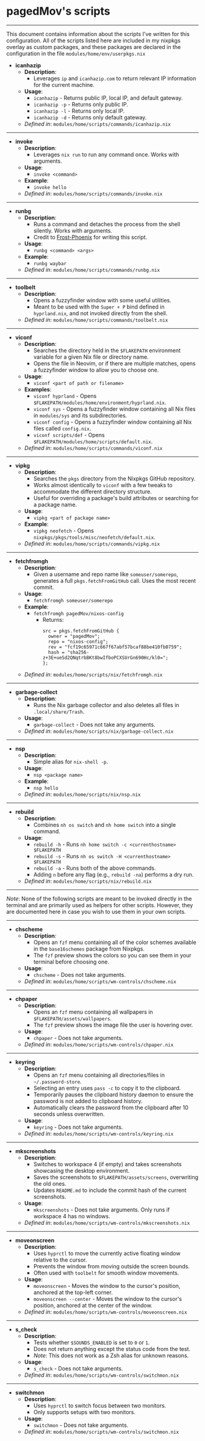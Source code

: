 # pagedMov's scripts

---

This document contains information about the scripts I've written for this configuration. All of the scripts listed here are
included in my nixpkgs overlay as custom packages, and these packages are declared in the configuration in the file
`modules/home/env/userpkgs.nix`

- **icanhazip**
  - **Description**:
    - Leverages `ip` and `icanhazip.com` to return relevant IP information for the current machine.
  - **Usage**:
    - `icanhazip` - Returns public IP, local IP, and default gateway.
    - `icanhazip -p` - Returns only public IP.
    - `icanhazip -l` - Returns only local IP.
    - `icanhazip -d` - Returns only default gateway.
  - *Defined in*: `modules/home/scripts/commands/icanhazip.nix`

---

- **invoke**
  - **Description**:
    - Leverages `nix run` to run any command once. Works with arguments.
  - **Usage**:
    - `invoke <command>`
  - **Example**:
    - `invoke hello`
  - *Defined in*: `modules/home/scripts/commands/invoke.nix`

---

- **runbg**
  - **Description**:
    - Runs a command and detaches the process from the shell silently. Works with arguments.
    - Credit to [Frost-Phoenix](https://github.com/Frost-Phoenix) for writing this script.
  - **Usage**:
    - `runbg <command> <args>`
  - **Example**:
    - `runbg waybar`
  - *Defined in*: `modules/home/scripts/commands/runbg.nix`

---

- **toolbelt**
  - **Description**:
    - Opens a fuzzyfinder window with some useful utilities.
    - Meant to be used with the `Super + P` bind defined in `hyprland.nix`, and not invoked directly from the shell.
  - *Defined in*: `modules/home/scripts/commands/toolbelt.nix`

---

- **viconf**
  - **Description**:
    - Searches the directory held in the `$FLAKEPATH` environment variable for a given Nix file or directory name.
    - Opens the file in Neovim, or if there are multiple matches, opens a fuzzyfinder window to allow you to choose one.
  - **Usage**:
    - `viconf <part of path or filename>`
  - **Examples**:
    - `viconf hyprland` - Opens `$FLAKEPATH/modules/home/environment/hyprland.nix`.
    - `viconf sys` - Opens a fuzzyfinder window containing all Nix files in `modules/sys` and its subdirectories.
    - `viconf config` - Opens a fuzzyfinder window containing all Nix files called `config.nix`.
    - `viconf scripts/def` - Opens `$FLAKEPATH/modules/home/scripts/default.nix`.
  - *Defined in*: `modules/home/scripts/commands/viconf.nix`

---

- **vipkg**
  - **Description**:
    - Searches the `pkgs` directory from the Nixpkgs GitHub repository.
    - Works almost identically to `viconf` with a few tweaks to accommodate the different directory structure.
    - Useful for overriding a package's build attributes or searching for a package name.
  - **Usage**:
    - `vipkg <part of package name>`
  - **Example**:
    - `vipkg neofetch` - Opens `nixpkgs/pkgs/tools/misc/neofetch/default.nix`.
  - *Defined in*: `modules/home/scripts/commands/vipkg.nix`

---

- **fetchfromgh**
  - **Description**:
    - Given a username and repo name like `someuser/somerepo`, generates a full `pkgs.fetchFromGitHub` call. Uses the most recent commit.
  - **Usage**:
    - `fetchfromgh someuser/somerepo`
  - **Example**:
    - `fetchfromgh pagedMov/nixos-config`
      - Returns:
        ```
        src = pkgs.fetchFromGitHub {
          owner = "pagedMov";
          repo = "nixos-config";
          rev = "fcf19c65971c667f67abf57bcaf88be410fb0759";
          hash = "sha256-z+3E+ueSd2QNqtrbBKt8bwIfboPCXSUrGn690Hc/kl0=";
        };
        ```
  - *Defined in*: `modules/home/scripts/nix/fetchfromgh.nix`

---

- **garbage-collect**
  - **Description**:
    - Runs the Nix garbage collector and also deletes all files in `.local/share/Trash`.
  - **Usage**:
    - `garbage-collect` - Does not take any arguments.
  - *Defined in*: `modules/home/scripts/nix/garbage-collect.nix`

---

- **nsp**
  - **Description**:
    - Simple alias for `nix-shell -p`.
  - **Usage**:
    - `nsp <package name>`
  - **Example**:
    - `nsp hello`
  - *Defined in*: `modules/home/scripts/nix/nsp.nix`

---

- **rebuild**
  - **Description**:
    - Combines `nh os switch` and `nh home switch` into a single command.
  - **Usage**:
    - `rebuild -h` - Runs `nh home switch -c <currenthostname> $FLAKEPATH`
    - `rebuild -s` - Runs `nh os switch -H <currenthostname> $FLAKEPATH`
    - `rebuild -a` - Runs both of the above commands.
    - Adding `n` before any flag (e.g., `rebuild -na`) performs a dry run.
  - *Defined in*: `modules/home/scripts/nix/rebuild.nix`

---

*Note*: None of the following scripts are meant to be invoked directly in the terminal and are primarily used as helpers for other scripts. However, they are documented here in case you wish to use them in your own scripts.

---

- **chscheme**
  - **Description**:
    - Opens an `fzf` menu containing all of the color schemes available in the `base16schemes` package from Nixpkgs.
    - The `fzf` preview shows the colors so you can see them in your terminal before choosing one.
  - **Usage**:
    - `chscheme` - Does not take arguments.
  - *Defined in*: `modules/home/scripts/wm-controls/chscheme.nix`

---

- **chpaper**
  - **Description**:
    - Opens an `fzf` menu containing all wallpapers in `$FLAKEPATH/assets/wallpapers`.
    - The `fzf` preview shows the image file the user is hovering over.
  - **Usage**:
    - `chpaper` - Does not take arguments.
  - *Defined in*: `modules/home/scripts/wm-controls/chpaper.nix`

---

- **keyring**
  - **Description**:
    - Opens an `fzf` menu containing all directories/files in `~/.password-store`.
    - Selecting an entry uses `pass -c` to copy it to the clipboard.
    - Temporarily pauses the clipboard history daemon to ensure the password is not added to clipboard history.
    - Automatically clears the password from the clipboard after 10 seconds unless overwritten.
  - **Usage**:
    - `keyring` - Does not take arguments.
  - *Defined in*: `modules/home/scripts/wm-controls/keyring.nix`

---

- **mkscreenshots**
  - **Description**:
    - Switches to workspace 4 (if empty) and takes screenshots showcasing the desktop environment.
    - Saves the screenshots to `$FLAKEPATH/assets/screens`, overwriting the old ones.
    - Updates `README.md` to include the commit hash of the current screenshots.
  - **Usage**:
    - `mkscreenshots` - Does not take arguments. Only runs if workspace 4 has no windows.
  - *Defined in*: `modules/home/scripts/wm-controls/mkscreenshots.nix`

---

- **moveonscreen**
  - **Description**:
    - Uses `hyprctl` to move the currently active floating window relative to the cursor.
    - Prevents the window from moving outside the screen bounds.
    - Often used with `toolbelt` for smooth window movements.
  - **Usage**:
    - `moveonscreen` - Moves the window to the cursor's position, anchored at the top-left corner.
    - `moveonscreen --center` - Moves the window to the cursor's position, anchored at the center of the window.
  - *Defined in*: `modules/home/scripts/wm-controls/moveonscreen.nix`

---

- **s_check**
  - **Description**:
    - Tests whether `$SOUNDS_ENABLED` is set to `0` or `1`.
    - Does not return anything except the status code from the test.
    - *Note*: This does not work as a Zsh alias for unknown reasons.
  - **Usage**:
    - `s_check` - Does not take arguments.
  - *Defined in*: `modules/home/scripts/wm-controls/switchmon.nix`

---

- **switchmon**
  - **Description**:
    - Uses `hyprctl` to switch focus between two monitors.
    - Only supports setups with two monitors.
  - **Usage**:
    - `switchmon` - Does not take arguments.
  - *Defined in*: `modules/home/scripts/wm-controls/switchmon.nix`

